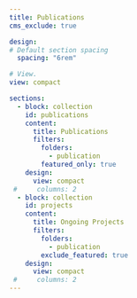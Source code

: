 ```yaml
---
title: Publications
cms_exclude: true

design:
# Default section spacing
  spacing: "6rem"

# View.
view: compact

sections:
  - block: collection
    id: publications
    content:
      title: Publications
      filters:
        folders:
          - publication
        featured_only: true
    design:
      view: compact
 #     columns: 2
  - block: collection
    id: projects
    content:
      title: Ongoing Projects
      filters:
        folders:
          - publication
        exclude_featured: true
    design:
      view: compact
 #     columns: 2
---
```



